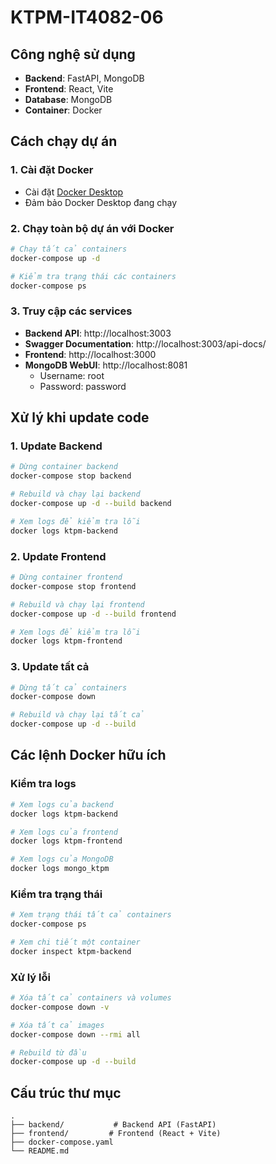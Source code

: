 # KTPM-IT4082-06

## Công nghệ sử dụng
- **Backend**: FastAPI, MongoDB
- **Frontend**: React, Vite
- **Database**: MongoDB
- **Container**: Docker

## Cách chạy dự án

### 1. Cài đặt Docker
- Cài đặt [Docker Desktop](https://www.docker.com/products/docker-desktop/)
- Đảm bảo Docker Desktop đang chạy

### 2. Chạy toàn bộ dự án với Docker
```sh
# Chạy tất cả containers
docker-compose up -d

# Kiểm tra trạng thái các containers
docker-compose ps
```

### 3. Truy cập các services
- **Backend API**: http://localhost:3003
- **Swagger Documentation**: http://localhost:3003/api-docs/
- **Frontend**: http://localhost:3000
- **MongoDB WebUI**: http://localhost:8081
  - Username: root
  - Password: password

## Xử lý khi update code

### 1. Update Backend
```sh
# Dừng container backend
docker-compose stop backend

# Rebuild và chạy lại backend
docker-compose up -d --build backend

# Xem logs để kiểm tra lỗi
docker logs ktpm-backend
```

### 2. Update Frontend
```sh
# Dừng container frontend
docker-compose stop frontend

# Rebuild và chạy lại frontend
docker-compose up -d --build frontend

# Xem logs để kiểm tra lỗi
docker logs ktpm-frontend
```

### 3. Update tất cả
```sh
# Dừng tất cả containers
docker-compose down

# Rebuild và chạy lại tất cả
docker-compose up -d --build
```

## Các lệnh Docker hữu ích

### Kiểm tra logs
```sh
# Xem logs của backend
docker logs ktpm-backend

# Xem logs của frontend
docker logs ktpm-frontend

# Xem logs của MongoDB
docker logs mongo_ktpm
```

### Kiểm tra trạng thái
```sh
# Xem trạng thái tất cả containers
docker-compose ps

# Xem chi tiết một container
docker inspect ktpm-backend
```

### Xử lý lỗi
```sh
# Xóa tất cả containers và volumes
docker-compose down -v

# Xóa tất cả images
docker-compose down --rmi all

# Rebuild từ đầu
docker-compose up -d --build
```

## Cấu trúc thư mục
```
.
├── backend/           # Backend API (FastAPI)
├── frontend/         # Frontend (React + Vite)
├── docker-compose.yaml
└── README.md
```

